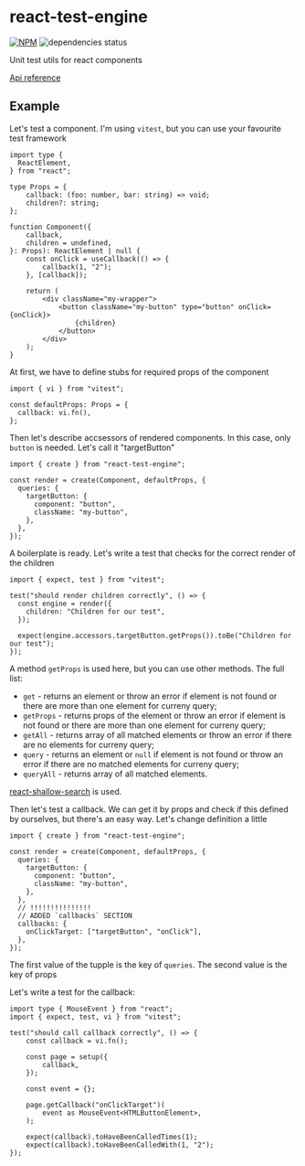# react-test-engine

[![NPM](https://img.shields.io/npm/v/react-test-engine.svg)](https://www.npmjs.com/package/react-test-engine)
![dependencies status](https://img.shields.io/librariesio/release/npm/react-test-engine)

Unit test utils for react components

[Api reference](https://vtaits.github.io/react-test-engine/)

## Example

Let's test a component. I'm using `vitest`, but you can use your favourite test framework

```tsx
import type {
  ReactElement,
} from "react";

type Props = {
	callback: (foo: number, bar: string) => void;
	children?: string;
};

function Component({
	callback,
	children = undefined,
}: Props): ReactElement | null {
	const onClick = useCallback(() => {
		callback(1, "2");
	}, [callback]);

	return (
		<div className="my-wrapper">
			<button className="my-button" type="button" onClick={onClick}>
				{children}
			</button>
		</div>
	);
}
```

At first, we have to define stubs for required props of the component

```tsx
import { vi } from "vitest";

const defaultProps: Props = {
  callback: vi.fn(),
};
```

Then let's describe accsessors of rendered components. In this case, only `button` is needed. Let's call it "targetButton"

```tsx
import { create } from "react-test-engine";

const render = create(Component, defaultProps, {
  queries: {
    targetButton: {
      component: "button",
      className: "my-button",
    },
  },
});
```

A boilerplate is ready. Let's write a test that checks for the correct render of the children

```tsx
import { expect, test } from "vitest";

test("should render children correctly", () => {
  const engine = render({
    children: "Children for our test",
  });

  expect(engine.accessors.targetButton.getProps()).toBe("Children for our test");
});
```

A method `getProps` is used here, but you can use other methods. The full list:

- `get` - returns an element or throw an error if element is not found or there are more than one element for curreny query;
- `getProps` - returns props of the element or throw an error if element is not found or there are more than one element for curreny query;
- `getAll` - returns array of all matched elements or throw an error if there are no elements for curreny query;
- `query` - returns an element or `null` if element is not found or throw an error if there are no matched elements for curreny query;
- `queryAll` - returns array of all matched elements.

[react-shallow-search](https://github.com/vtaits/react-shallow-search) is used.

Then let's test a callback. We can get it by props and check if this defined by ourselves, but there's an easy way. Let's change definition a little

```tsx
import { create } from "react-test-engine";

const render = create(Component, defaultProps, {
  queries: {
    targetButton: {
      component: "button",
      className: "my-button",
    },
  },
  // !!!!!!!!!!!!!!!
  // ADDED `callbacks` SECTION
  callbacks: {
    onClickTarget: ["targetButton", "onClick"],
  },
});
```

The first value of the tupple is the key of `queries`. The second value is the key of props

Let's write a test for the callback:

```tsx
import type { MouseEvent } from "react";
import { expect, test, vi } from "vitest";

test("should call callback correctly", () => {
	const callback = vi.fn();

	const page = setup({
		callback,
	});

	const event = {};

	page.getCallback("onClickTarget")(
		event as MouseEvent<HTMLButtonElement>,
	);

	expect(callback).toHaveBeenCalledTimes(1);
	expect(callback).toHaveBeenCalledWith(1, "2");
});
```